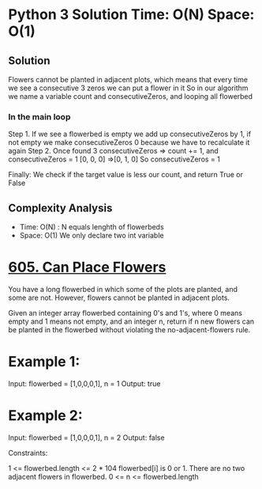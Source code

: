 

# Python 3 Solution Time: O(N) Space: O(1) 
## Solution 
Flowers cannot be planted in adjacent plots, which means that every time we see a consecutive 3 zeros we can put a flower in it
So in our algorithm we name a variable count and consecutiveZeros, and looping all flowerbed
### In the main loop
Step 1. If we see a flowerbed is empty we add up consecutiveZeros by 1, if not empty we make consecutiveZeros 0 because we have to recalculate it again
Step 2. Once found 3 consecutiveZeros => count += 1, and consecutiveZeros = 1 [0, 0, 0] =>[0, 1, 0] So consecutiveZeros = 1

Finally: We check if the target value is less our count, and return True or False
## Complexity Analysis
* Time: O(N) : N equals lenghth of flowerbeds
* Space: O(1) We only declare two int variable

# [605. Can Place Flowers](https://leetcode.com/problems/can-place-flowers/)

You have a long flowerbed in which some of the plots are planted, and some are not. However, flowers cannot be planted in adjacent plots.

Given an integer array flowerbed containing 0's and 1's, where 0 means empty and 1 means not empty, and an integer n, return if n new flowers can be planted in the flowerbed without violating the no-adjacent-flowers rule.

 

# Example 1:

Input: flowerbed = [1,0,0,0,1], n = 1
Output: true
# Example 2:

Input: flowerbed = [1,0,0,0,1], n = 2
Output: false
 

Constraints:

1 <= flowerbed.length <= 2 * 104
flowerbed[i] is 0 or 1.
There are no two adjacent flowers in flowerbed.
0 <= n <= flowerbed.length
